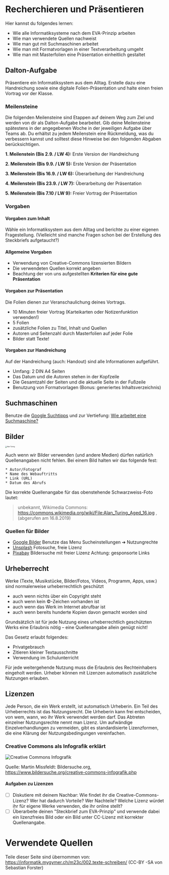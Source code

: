 # Recherchieren und Präsentieren

Hier kannst du folgendes lernen:

* Wie alle Informatiksysteme nach dem EVA-Prinzip arbeiten
* Wie man verwendete Quellen nachweist
* Wie man gut mit Suchmaschinen arbeitet
* Wie man mit Formatvorlagen in einer Textverarbeitung umgeht
* Wie man mit Masterfolien eine Präsentation einheitlich gestaltet

## Dalton-Aufgabe

Präsentiere ein Informatiksystem aus dem Alltag. Erstelle dazu eine Handreichung sowie eine digitale Folien-Präsentation und halte einen freien Vortrag vor der Klasse.

### Meilensteine

Die folgenden Meilensteine sind Etappen auf deinem Weg zum Ziel und werden von dir als Dalton-Aufgabe bearbeitet.
Gib deine Meilensteine spätestens in der angegebenen Woche in der jeweiligen Aufgabe über Teams ab.
Du erhältst zu jedem Meilenstein eine Rückmeldung, was du verbessern kannst und solltest diese Hinweise bei den folgenden Abgaben berücksichtigen.

**1. Meilenstein (Bis 2.9. / LW 4):** Erste Version der Handreichung

**2. Meilenstein (Bis 9.9. / LW 5):** Erste Version der Präsentation

**3. Meilenstein (Bis 16.9. / LW 6):** Überarbeitung der Handreichung

**4. Meilenstein (Bis 23.9. / LW 7):** Überarbeitung der Präsentation

**5. Meilenstein (Bis 7.10 / LW 9):** Freier Vortrag der Präsentation

### Vorgaben

#### Vorgaben zum Inhalt

Wähle ein Informatiksystem aus dem Alltag und berichte zu einer eigenen Fragestellung.
(Vielleicht sind manche Fragen schon bei der Erstellung des Steckbriefs aufgetaucht?)

#### Allgemeine Vorgaben

* Verwendung von Creative-Commons lizensierten Bildern
* Die verwendeten Quellen korrekt angeben
* Beachtung der von uns aufgestellten **Kriterien für eine gute Präsentation**

#### Vorgaben zur Präsentation

Die Folien dienen zur Veranschaulichung deines Vortrags.

* 10 Minuten freier Vortrag (Karteikarten oder Notizenfunktion verwenden!)
* 5 Folien
* zusätzliche Folien zu Titel, Inhalt und Quellen
* Autoren und Seitenzahl durch Masterfolien auf jeder Folie
* Bilder statt Texte!

#### Vorgaben zur Handreichung

Auf der Handreichung (auch: Handout) sind alle Informationen aufgeführt.

* Umfang: 2 DIN A4 Seiten
* Das Datum und die Autoren stehen in der Kopfzeile
* Die Gesamtzahl der Seiten und die aktuelle Seite in der Fußzeile
* Benutzung von Formatvorlagen (Bonus: generiertes Inhaltsverzeichnis)


## Suchmaschinen

Benutze die [Google Suchtipps](https://herr-kalt.de/arbeitsmethoden/google-suchtipps) und zur Vertiefung: [Wie arbeitet eine Suchmaschine?](https://herr-kalt.de/arbeitsmethoden/p5/recherche?s[]=suchmaschinen)

## Bilder

<img src="https://upload.wikimedia.org/wikipedia/commons/a/a1/Alan_Turing_Aged_16.jpg" alt="Alan Turing" style="zoom: 33%;" />

Auch wenn wir Bilder verwenden (und andere Medien) dürfen natürlich Quellenangaben nicht fehlen. Bei einem Bild halten wir das folgende fest:

    * Autor/Fotograf
    * Name des Webauftritts
    * Link (URL)
    * Datum des Abrufs

Die korrekte Quellenangabe für das obenstehende Schwarzweiss-Foto lautet:

> unbekannt, Wikimedia Commons: https://commons.wikimedia.org/wiki/File:Alan_Turing_Aged_16.jpg , (abgerufen am 16.8.2019)

### Quellen für Bilder

* [Google Bilder](https://images.google.com) Benutze das Menu Sucheinstellungen ➔ Nutzungrechte
* [Unsplash](https://unsplash.com/) Fotosuche, freie Lizenz
* [Pixabay](https://pixabay.com/) Bildersuche mit freier Lizenz
Achtung: gesponsorte Links

## Urheberrecht

Werke (Texte, Musikstücke, Bilder/Fotos, Videos, Programm, Apps, usw.) sind normalerweise urheberrechtlich geschützt

* auch wenn nichts über ein Copyright steht
* auch wenn kein ©-Zeichen vorhanden ist
* auch wenn das Werk im Internet abrufbar ist
* auch wenn bereits hunderte Kopien davon gemacht worden sind

Grundsätzlich ist für jede Nutzung eines urheberrechtlich geschützten Werks eine Erlaubnis nötig – eine Quellenangabe allein genügt nicht!

Das Gesetz erlaubt folgendes:

* Privatgebrauch
* Zitieren kleiner Textausschnitte
* Verwendung im Schulunterricht

Für jede weitergehende Nutzung muss die Erlaubnis des Rechteinhabers eingeholt werden. Urheber können mit Lizenzen automatisch zusätzliche Nutzungen erlauben.

## Lizenzen

Jede Person, die ein Werk erstellt, ist automatisch Urheberin.
Ein Teil des Urheberrechts ist das Nutzungsrecht.
Die Urheberin kann frei entscheiden, von wem, wann, wo ihr Werk verwendet werden darf.
Das Abtreten einzelner Nutzungsrechte nennt man Lizenz.
Um aufwändige Einzelverhandlungen zu vermeiden, gibt es standardisierte Lizenzformen, die eine Klärung der Nutzungsbedingungen vereinfachen.

### Creative Commons als Infografik erklärt

![Creative Commons Infografik](https://www.bildersuche.org/bilder/creativecommons-infografik.jpg)

Quelle: Martin Missfeldt: Bildersuche.org, https://www.bildersuche.org/creative-commons-infografik.php

#### Aufgaben zu Lizenzen

- [ ] Diskutiere mit deinem Nachbar: Wie findet ihr die Creative-Commons-Lizenz? Wer hat dadurch Vorteile? Wer Nachteile? Welche Lizenz würdet ihr für eigene Werke verwenden, die ihr online stellt?
- [ ] Überarbeite deinen "Steckbrief zum EVA-Prinzip" und verwende dabei ein lizenzfreies Bild oder ein Bild unter CC-Lizenz mit korrekter Quellenangabe.

# Verwendete Quellen

Teile dieser Seite sind übernommen von: https://informatik.mygymer.ch/m23c/002.texte-schreiben/ (CC-BY -SA von Sebastian Forster)
